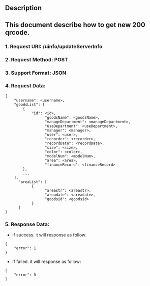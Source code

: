 
Description
-----------
This document describe how to get new 200 qrcode.
-------------
### 1. Request URI: /uinfo/updateServerInfo
### 2. Request Method: POST
### 3. Support Format: JSON
### 4. Request Data:
```
{     
	"username": <username>,
	"goodsList": [
		{
      		"id": <id>,
                  "goodsName": <goodsName>,
                  "manageDepartment": <manageDepartment>,
                  "useDepartment": <useDepartment>,
                  "manager": <manager>,
                  "user": <user>,
                  "recorder": <recorder>,
                  "recordDate": <recordDate>,
                  "size": <size>,
                  "color": <color>,
                  "modelNum": <modelNum>,
                  "area": <area>,
                  "financeRecord": <financeRecord>
		},
		...
	],
      "areaList": [
            {
                  "areastr": <areastr>,
                  "areadate": <areadate>,
                  "goodsid": <goodsid>
            }
      ]
}
```
### 5. Response Data:
* if success. it will response as follow:
```
{
    "error": 1
}
```
* if failed. it will response as follow:
```
{
	"error": 0
}
```
